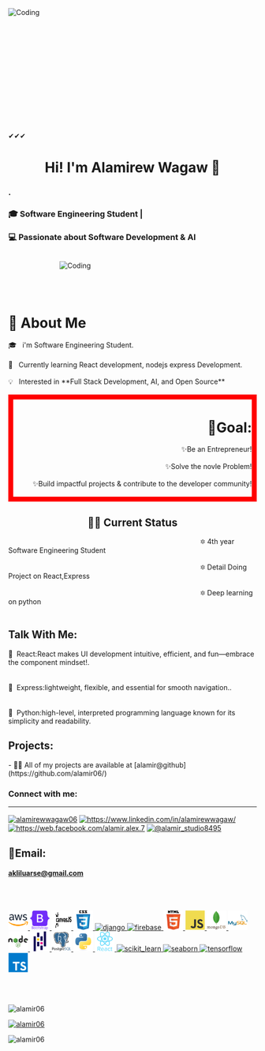 <div border="red">
<img align="right" alt="Coding" width="100%" height="250" align="center" style="border-color⚪" src="https://i.pinimg.com/originals/87/f3/f1/87f3f1425b217691da645e97dbb50d55.gif">
<span align="center">✔</span align="left"><span>✔</span><span align="right">✔</span>
<h1 align="center">Hi! I'm Alamirew Wagaw 👋</h1>
<h3>.</h3>
<h3 align="left">🎓 Software Engineering Student | <br /> <br />     💻 Passionate about Software Development & AI</h3><br />
<img align="right" alt="Coding" width="400" src="https://t4.ftcdn.net/jpg/10/03/58/99/240_F_1003589989_6NsF4FaseoJV1FKAgNupL9Vn879dvnhs.jpg">
<br /><br /><br /><br />
<h1 >🚀 About Me</h1>
      🎓  &nbsp;&nbsp;i'm Software Engineering Student.<br /><br />
      🌱 &nbsp;&nbsp;Currently learning React development, nodejs express Development.<br /><br />
      💡 &nbsp;&nbsp;Interested in **Full Stack Development, AI, and Open Source**<br /><br />
<div align="right" style="border:10px solid red">
<h1 >🎯Goal:</h1> 
      &nbsp;&nbsp;✨Be an Entrepreneur!<br /><br /> 
      &nbsp;&nbsp;✨Solve the novle Problem!<br /><br />
      &nbsp;&nbsp;✨Build impactful projects & contribute to the developer community!<br /><br />     
</div>
</div>
<div  align="center">
<h2>👨‍🏫 Current Status</h2>
      <div  align="left">
&nbsp;&nbsp; &nbsp;&nbsp; &nbsp;&nbsp; &nbsp;&nbsp;&nbsp;&nbsp;&nbsp;&nbsp; &nbsp;&nbsp; &nbsp;&nbsp; &nbsp;&nbsp;&nbsp;&nbsp; &nbsp;&nbsp; &nbsp;&nbsp; &nbsp;&nbsp; &nbsp;&nbsp;&nbsp;&nbsp;&nbsp;&nbsp; &nbsp;&nbsp; &nbsp;&nbsp; &nbsp;&nbsp;&nbsp;&nbsp;&nbsp;&nbsp; &nbsp;&nbsp; &nbsp;&nbsp; &nbsp;&nbsp;&nbsp;&nbsp;&nbsp;&nbsp; &nbsp;&nbsp; &nbsp;&nbsp; &nbsp;&nbsp;&nbsp;&nbsp;&nbsp;&nbsp;&nbsp;&nbsp; &nbsp;&nbsp; &nbsp;&nbsp; &nbsp;&nbsp;&nbsp;&nbsp; &nbsp;&nbsp; &nbsp;🔯&nbsp;4th year Software Engineering Student<br /><br /> 
&nbsp;&nbsp; &nbsp;&nbsp; &nbsp;&nbsp; &nbsp;&nbsp;&nbsp;&nbsp;&nbsp;&nbsp; &nbsp;&nbsp; &nbsp;&nbsp; &nbsp;&nbsp;&nbsp;&nbsp; &nbsp;&nbsp; &nbsp;&nbsp; &nbsp;&nbsp; &nbsp;&nbsp;&nbsp;&nbsp;&nbsp;&nbsp; &nbsp;&nbsp; &nbsp;&nbsp; &nbsp;&nbsp;&nbsp;&nbsp;&nbsp;&nbsp; &nbsp;&nbsp; &nbsp;&nbsp; &nbsp;&nbsp;&nbsp;&nbsp;&nbsp;&nbsp; &nbsp;&nbsp; &nbsp;&nbsp; &nbsp;&nbsp;&nbsp;&nbsp;&nbsp;&nbsp;&nbsp;&nbsp; &nbsp;&nbsp; &nbsp;&nbsp; &nbsp;&nbsp;&nbsp;&nbsp; &nbsp;&nbsp; &nbsp;🔯&nbsp;Detail Doing Project on React,Express<br /><br /> 
&nbsp;&nbsp; &nbsp;&nbsp; &nbsp;&nbsp; &nbsp;&nbsp;&nbsp;&nbsp;&nbsp;&nbsp; &nbsp;&nbsp; &nbsp;&nbsp; &nbsp;&nbsp;&nbsp;&nbsp; &nbsp;&nbsp; &nbsp;&nbsp; &nbsp;&nbsp; &nbsp;&nbsp;&nbsp;&nbsp;&nbsp;&nbsp; &nbsp;&nbsp; &nbsp;&nbsp; &nbsp;&nbsp;&nbsp;&nbsp;&nbsp;&nbsp; &nbsp;&nbsp; &nbsp;&nbsp; &nbsp;&nbsp;&nbsp;&nbsp;&nbsp;&nbsp; &nbsp;&nbsp; &nbsp;&nbsp; &nbsp;&nbsp;&nbsp;&nbsp;&nbsp;&nbsp;&nbsp;&nbsp; &nbsp;&nbsp; &nbsp;&nbsp; &nbsp;&nbsp;&nbsp;&nbsp; &nbsp;&nbsp; &nbsp;🔯&nbsp;Deep learning on python<br /><br /> 
      </div>
</div>
<h2>Talk With Me:</h2>
🧨&nbsp;&nbsp;React:React makes UI development intuitive, efficient, and fun—embrace the component mindset!.<br /><br /><br />  
🧨&nbsp;&nbsp;Express:lightweight, flexible, and essential for smooth navigation..<br /><br /><br />  
🧨&nbsp;&nbsp;Python:high-level, interpreted programming language known for its simplicity and readability.<br />
<h2> Projects:</h2>
- 👨‍💻 All of my projects are available at [alamir@github](https://github.com/alamir06/)<br />
<h3 >Connect with me:</h3><hr />
<p >
<a href="https://twitter.com/alamirewwagaw06" target="blank"><img align="center" src="https://raw.githubusercontent.com/rahuldkjain/github-profile-readme-generator/master/src/images/icons/Social/twitter.svg" alt="alamirewwagaw06" height="30" width="40" /></a>
<a href="https://linkedin.com/in/https://www.linkedin.com/in/alamirewwagaw/" target="blank"><img align="center" src="https://raw.githubusercontent.com/rahuldkjain/github-profile-readme-generator/master/src/images/icons/Social/linked-in-alt.svg" alt="https://www.linkedin.com/in/alamirewwagaw/" height="30" width="40" /></a>
<a href="https://fb.com/https://web.facebook.com/alamir.alex.7" target="blank"><img align="center" src="https://raw.githubusercontent.com/rahuldkjain/github-profile-readme-generator/master/src/images/icons/Social/facebook.svg" alt="https://web.facebook.com/alamir.alex.7" height="30" width="40" /></a>
<a href="https://www.youtube.com/c/@alamir_studio8495" target="blank"><img align="center" src="https://raw.githubusercontent.com/rahuldkjain/github-profile-readme-generator/master/src/images/icons/Social/youtube.svg" alt="@alamir_studio8495" height="30" width="40" /></a>
</p>
<h2>📩Email:<h4><a href="mailto:akliluarse@gmail.com">akliluarse@gmail.com</a></h4></h2>
<br /><br />
<p align="left"> <a href="https://aws.amazon.com" target="_blank" rel="noreferrer"> <img src="https://raw.githubusercontent.com/devicons/devicon/master/icons/amazonwebservices/amazonwebservices-original-wordmark.svg" alt="aws" width="40" height="40"/> </a> <a href="https://getbootstrap.com" target="_blank" rel="noreferrer"> <img src="https://raw.githubusercontent.com/devicons/devicon/master/icons/bootstrap/bootstrap-plain-wordmark.svg" alt="bootstrap" width="40" height="40"/> </a> <a href="https://canvasjs.com" target="_blank" rel="noreferrer"> <img src="https://raw.githubusercontent.com/Hardik0307/Hardik0307/master/assets/canvasjs-charts.svg" alt="canvasjs" width="40" height="40"/> </a> <a href="https://www.w3schools.com/css/" target="_blank" rel="noreferrer"> <img src="https://raw.githubusercontent.com/devicons/devicon/master/icons/css3/css3-original-wordmark.svg" alt="css3" width="40" height="40"/> </a> <a href="https://www.djangoproject.com/" target="_blank" rel="noreferrer"> <img src="https://cdn.worldvectorlogo.com/logos/django.svg" alt="django" width="40" height="40"/> </a> <a href="https://firebase.google.com/" target="_blank" rel="noreferrer"> <img src="https://www.vectorlogo.zone/logos/firebase/firebase-icon.svg" alt="firebase" width="40" height="40"/> </a> <a href="https://www.w3.org/html/" target="_blank" rel="noreferrer"> <img src="https://raw.githubusercontent.com/devicons/devicon/master/icons/html5/html5-original-wordmark.svg" alt="html5" width="40" height="40"/> </a> <a href="https://developer.mozilla.org/en-US/docs/Web/JavaScript" target="_blank" rel="noreferrer"> <img src="https://raw.githubusercontent.com/devicons/devicon/master/icons/javascript/javascript-original.svg" alt="javascript" width="40" height="40"/> </a> <a href="https://www.mongodb.com/" target="_blank" rel="noreferrer"> <img src="https://raw.githubusercontent.com/devicons/devicon/master/icons/mongodb/mongodb-original-wordmark.svg" alt="mongodb" width="40" height="40"/> </a> <a href="https://www.mysql.com/" target="_blank" rel="noreferrer"> <img src="https://raw.githubusercontent.com/devicons/devicon/master/icons/mysql/mysql-original-wordmark.svg" alt="mysql" width="40" height="40"/> </a> <a href="https://nodejs.org" target="_blank" rel="noreferrer"> <img src="https://raw.githubusercontent.com/devicons/devicon/master/icons/nodejs/nodejs-original-wordmark.svg" alt="nodejs" width="40" height="40"/> </a> <a href="https://pandas.pydata.org/" target="_blank" rel="noreferrer"> <img src="https://raw.githubusercontent.com/devicons/devicon/2ae2a900d2f041da66e950e4d48052658d850630/icons/pandas/pandas-original.svg" alt="pandas" width="40" height="40"/> </a> <a href="https://www.postgresql.org" target="_blank" rel="noreferrer"> <img src="https://raw.githubusercontent.com/devicons/devicon/master/icons/postgresql/postgresql-original-wordmark.svg" alt="postgresql" width="40" height="40"/> </a> <a href="https://www.python.org" target="_blank" rel="noreferrer"> <img src="https://raw.githubusercontent.com/devicons/devicon/master/icons/python/python-original.svg" alt="python" width="40" height="40"/> </a> <a href="https://reactjs.org/" target="_blank" rel="noreferrer"> <img src="https://raw.githubusercontent.com/devicons/devicon/master/icons/react/react-original-wordmark.svg" alt="react" width="40" height="40"/> </a> <a href="https://scikit-learn.org/" target="_blank" rel="noreferrer"> <img src="https://upload.wikimedia.org/wikipedia/commons/0/05/Scikit_learn_logo_small.svg" alt="scikit_learn" width="40" height="40"/> </a> <a href="https://seaborn.pydata.org/" target="_blank" rel="noreferrer"> <img src="https://seaborn.pydata.org/_images/logo-mark-lightbg.svg" alt="seaborn" width="40" height="40"/> </a> <a href="https://www.tensorflow.org" target="_blank" rel="noreferrer"> <img src="https://www.vectorlogo.zone/logos/tensorflow/tensorflow-icon.svg" alt="tensorflow" width="40" height="40"/> </a> <a href="https://www.typescriptlang.org/" target="_blank" rel="noreferrer"> <img src="https://raw.githubusercontent.com/devicons/devicon/master/icons/typescript/typescript-original.svg" alt="typescript" width="40" height="40"/> </a> </p>
<br /><br /><p > <img src="https://komarev.com/ghpvc/?username=alamir06&label=Profile%20views&color=0e75b6&style=flat" alt="alamir06" /> </p>

<p > <a href="https://github.com/ryo-ma/github-profile-trophy"><img src="https://github-profile-trophy.vercel.app/?username=alamir06" alt="alamir06" /></a> </p>

<p><img align="left" src="https://github-readme-stats.vercel.app/api/top-langs?username=alamir06&show_icons=true&locale=en&layout=compact" alt="alamir06" /></p>



